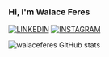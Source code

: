 ### Hi, I'm Walace Feres

[![LINKEDIN](https://img.shields.io/badge/LinkedIn-0077B5?style=for-the-badge&logo=linkedin&logoColor=white)](https://www.linkedin.com/in/walace-feres-29420196/) [![INSTAGRAM](https://img.shields.io/badge/Instagram-E4405F?style=for-the-badge&logo=instagram&logoColor=white)](https://www.instagram.com/walace.feres/)

![walaceferes GitHub stats](https://github-readme-stats.vercel.app/api?username=walaceferes&show_icons=true&theme=dark)
